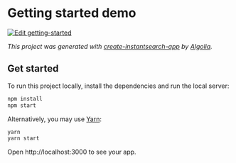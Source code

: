 # Getting started demo

[![Edit getting-started](https://codesandbox.io/static/img/play-codesandbox.svg)](https://codesandbox.io/p/sandbox/suspicious-wind-4v7dny?file=%2Fsrc%2Fapp.js)

_This project was generated with [create-instantsearch-app](https://github.com/algolia/instantsearch/tree/master/packages/create-instantsearch-app) by [Algolia](https://algolia.com)._

## Get started

To run this project locally, install the dependencies and run the local server:

```sh
npm install
npm start
```

Alternatively, you may use [Yarn](https://http://yarnpkg.com/):

```sh
yarn
yarn start
```

Open http://localhost:3000 to see your app.
